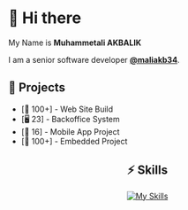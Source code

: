

# 👋 Hi there 

My Name is **Muhammetali AKBALIK**
  
I am a senior software developer [**@maliakb34**](https://github.com/maliakb34).

## 🚧 Projects

- [💯 100+] - Web Site Build
- [🖥 23] - Backoffice System
- [📱 16] - Mobile App Project
- [🤖 100+] - Embedded Project

<div align="center">

## ⚡️ Skills

[![My Skills](https://skillicons.dev/icons?i=vscode,dotnet,c,cs,cpp,flutter,swift,dart,gradle,docker,kubernetes,arduino,aws,bash,cloudflare,codepen,html,css,bootstrap,wordpress,less,jquery,java,figma,git,ps,ai,mysql,postgres,postman,powershell,raspberrypi,redis,github)](https://skillicons.dev)

</div>


<!--
**AnilSeervi/AnilSeervi** is a ✨ _special_ ✨ repository because its `README.md` (this file) appears on your GitHub profile.

Here are some ideas to get you started:

- 🔭 I’m currently working on ...
- 🌱 I’m currently learning ...
- 👯 I’m looking to collaborate on ...
- 🤔 I’m looking for help with ...
- 💬 Ask me about ...
- 📫 How to reach me: ...
- 😄 Pronouns: ...
- ⚡ Fun fact: ...
  -->
